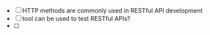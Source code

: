 
- [ ] HTTP methods are commonly used in RESTful API development
- [ ] tool can be used to test RESTful APIs?
- [ ] 